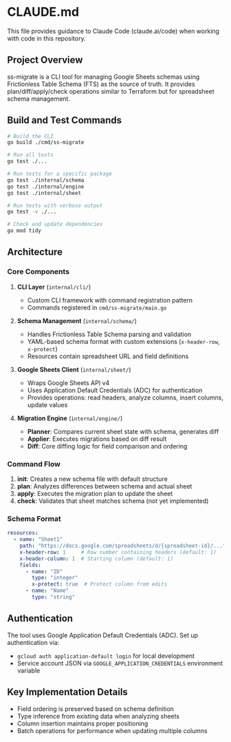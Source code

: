 # CLAUDE.md

This file provides guidance to Claude Code (claude.ai/code) when working with code in this repository.

## Project Overview

ss-migrate is a CLI tool for managing Google Sheets schemas using Frictionless Table Schema (FTS) as the source of truth. It provides plan/diff/apply/check operations similar to Terraform but for spreadsheet schema management.

## Build and Test Commands

```bash
# Build the CLI
go build ./cmd/ss-migrate

# Run all tests
go test ./...

# Run tests for a specific package
go test ./internal/schema
go test ./internal/engine
go test ./internal/sheet

# Run tests with verbose output
go test -v ./...

# Check and update dependencies
go mod tidy
```

## Architecture

### Core Components

1. **CLI Layer** (`internal/cli/`)
   - Custom CLI framework with command registration pattern
   - Commands registered in `cmd/ss-migrate/main.go`

2. **Schema Management** (`internal/schema/`)
   - Handles Frictionless Table Schema parsing and validation
   - YAML-based schema format with custom extensions (`x-header-row`, `x-protect`)
   - Resources contain spreadsheet URL and field definitions

3. **Google Sheets Client** (`internal/sheet/`)
   - Wraps Google Sheets API v4
   - Uses Application Default Credentials (ADC) for authentication
   - Provides operations: read headers, analyze columns, insert columns, update values

4. **Migration Engine** (`internal/engine/`)
   - **Planner**: Compares current sheet state with schema, generates diff
   - **Applier**: Executes migrations based on diff result
   - **Diff**: Core diffing logic for field comparison and ordering

### Command Flow

1. **init**: Creates a new schema file with default structure
2. **plan**: Analyzes differences between schema and actual sheet
3. **apply**: Executes the migration plan to update the sheet
4. **check**: Validates that sheet matches schema (not yet implemented)

### Schema Format

```yaml
resources:
  - name: "Sheet1"
    path: "https://docs.google.com/spreadsheets/d/{spreadsheet-id}/..."
    x-header-row: 1     # Row number containing headers (default: 1)
    x-header-column: 1  # Starting column (default: 1)
    fields:
      - name: "ID"
        type: "integer"
        x-protect: true  # Protect column from edits
      - name: "Name"
        type: "string"
```

## Authentication

The tool uses Google Application Default Credentials (ADC). Set up authentication via:
- `gcloud auth application-default login` for local development
- Service account JSON via `GOOGLE_APPLICATION_CREDENTIALS` environment variable

## Key Implementation Details

- Field ordering is preserved based on schema definition
- Type inference from existing data when analyzing sheets
- Column insertion maintains proper positioning
- Batch operations for performance when updating multiple columns